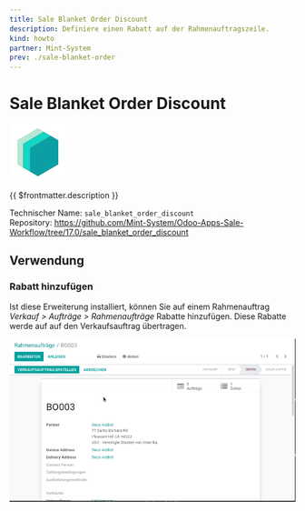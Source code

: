 ```yaml
---
title: Sale Blanket Order Discount
description: Definiere einen Rabatt auf der Rahmenauftragszeile.
kind: howto
partner: Mint-System
prev: ./sale-blanket-order
---
```


# Sale Blanket Order Discount

![icon_oms_box](attachments/icons_odoo_mint_system.png)

{{ $frontmatter.description }}

Technischer Name: `sale_blanket_order_discount`\
Repository: <https://github.com/Mint-System/Odoo-Apps-Sale-Workflow/tree/17.0/sale_blanket_order_discount>

## Verwendung

### Rabatt hinzufügen

Ist diese Erweiterung installiert, können Sie auf einem Rahmenauftrag _Verkauf > Aufträge > Rahmenaufträge_ Rabatte hinzufügen. Diese Rabatte werde auf auf den Verkaufsauftrag übertragen.

![Sale Blanket Order Discount](attachments/Sale%20Blanket%20Order%20Discount.gif)
